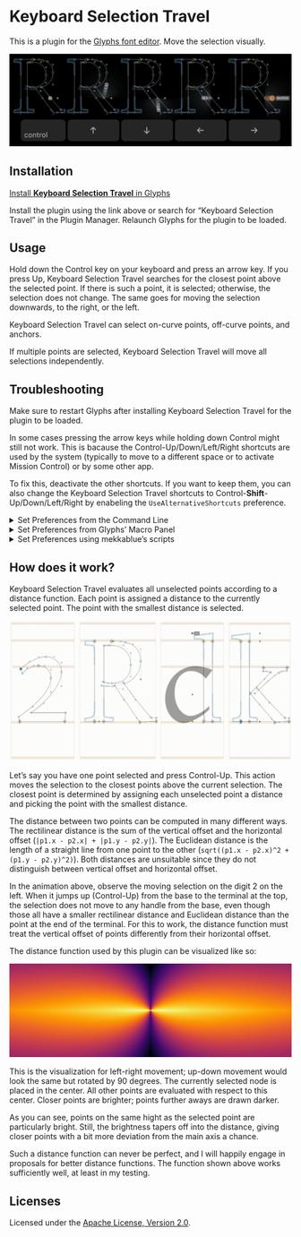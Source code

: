 # Keyboard Selection Travel

This is a plugin for the [Glyphs font editor](https://glyphsapp.com).
Move the selection visually.

![](Screenshot.png)

## Installation

[Install **Keyboard Selection Travel** in Glyphs](https://florianpircher.com/glyphs/plugins/guten-tag/install)

Install the plugin using the link above or search for “Keyboard Selection Travel” in the Plugin Manager.
Relaunch Glyphs for the plugin to be loaded.

## Usage

Hold down the Control key on your keyboard and press an arrow key.
If you press Up, Keyboard Selection Travel searches for the closest point above the selected point.
If there is such a point, it is selected; otherwise, the selection does not change.
The same goes for moving the selection downwards, to the right, or the left.

Keyboard Selection Travel can select on-curve points, off-curve points, and anchors.

If multiple points are selected, Keyboard Selection Travel will move all selections independently.

## Troubleshooting

Make sure to restart Glyphs after installing Keyboard Selection Travel for the plugin to be loaded.

In some cases pressing the arrow keys while holding down Control might still not work. This is bacause the Control-Up/Down/Left/Right shortcuts are used by the system (typically to move to a different space or to activate Mission Control) or by some other app.

To fix this, deactivate the other shortcuts. If you want to keep them, you can also change the Keyboard Selection Travel shortcuts to Control-**Shift**-Up/Down/Left/Right by enabeling the `UseAlternativeShortcuts` preference.

<details>
<summary>Set Preferences from the Command Line</summary>

Run the following line to set the preference to `YES` (or `NO` to deactivate).

```
defaults write com.GeorgSeifert.Glyphs3 com.FlorianPircher.Keyboard-Selection-Travel.UseAlternativeShortcuts YES
```
</details>

<details>
<summary>Set Preferences from Glyphs’ Macro Panel</summary>

Run the following line to set the preference to `True` (or `False` to deactivate).

```
Glyphs.boolDefaults["com.FlorianPircher.Keyboard-Selection-Travel.UseAlternativeShortcuts"] = True
```
</details>

<details>
<summary>Set Preferences using mekkablue’s scripts</summary>

Select *Script* → *mekkablue* → *App* → *Set Hidden App Preferences*. Enter `com.FlorianPircher.Keyboard-Selection-Travel.UseAlternativeShortcuts`), set the value to `YES` (or `NO` to deactivate), and confirm with *Apply*.
</details>

## How does it work?

Keyboard Selection Travel evaluates all unselected points according to a distance function.
Each point is assigned a distance to the currently selected point.
The point with the smallest distance is selected.

![](Animation.gif)

Let’s say you have one point selected and press Control-Up.
This action moves the selection to the closest points above the current selection.
The closest point is determined by assigning each unselected point a distance and picking the point with the smallest distance.

The distance between two points can be computed in many different ways.
The rectilinear distance is the sum of the vertical offset and the horizontal offset (`|p1.x - p2.x| + |p1.y - p2.y|`).
The Euclidean distance is the length of a straight line from one point to the other (`sqrt((p1.x - p2.x)^2 + (p1.y - p2.y)^2)`).
Both distances are unsuitable since they do not distinguish between vertical offset and horizontal offset.

In the animation above, observe the moving selection on the digit 2 on the left.
When it jumps up (Control-Up) from the base to the terminal at the top, the selection does not move to any handle from the base, even though those all have a smaller rectilinear distance and Euclidean distance than the point at the end of the terminal.
For this to work, the distance function must treat the vertical offset of points differently from their horizontal offset.

The distance function used by this plugin can be visualized like so:

![](Distances.png)

This is the visualization for left-right movement; up-down movement would look the same but rotated by 90 degrees.
The currently selected node is placed in the center.
All other points are evaluated with respect to this center.
Closer points are brighter; points further aways are drawn darker.

As you can see, points on the same hight as the selected point are particularly bright.
Still, the brightness tapers off into the distance, giving closer points with a bit more deviation from the main axis a chance.

Such a distance function can never be perfect, and I will happily engage in proposals for better distance functions.
The function shown above works sufficiently well, at least in my testing.

## Licenses

Licensed under the [Apache License, Version 2.0](http://www.apache.org/licenses/LICENSE-2.0).
